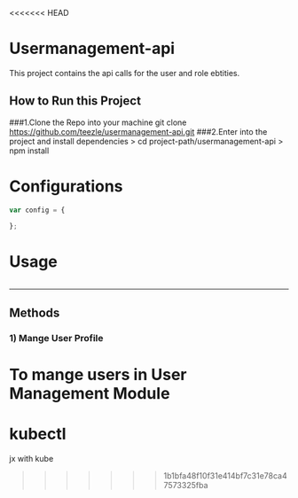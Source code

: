 <<<<<<< HEAD
# Usermanagement-api
This project contains the api calls for the user and role ebtities.
## How to Run this Project
###1.Clone the Repo into your machine
      git clone https://github.com/teezle/usermanagement-api.git
###2.Enter into the project and install dependencies
      > cd project-path/usermanagement-api
      > npm install

# Configurations #
```javascript
var config = {

};
```


# Usage #
```javascript

```
----------
## Methods ##
### 1) Mange User Profile ###
To mange users in User Management Module
=======
# kubectl
jx with kube
>>>>>>> 1b1bfa48f10f31e414bf7c31e78ca47573325fba
